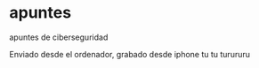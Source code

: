 # apuntes
apuntes de ciberseguridad

Enviado desde el ordenador, grabado desde iphone
tu tu turururu
